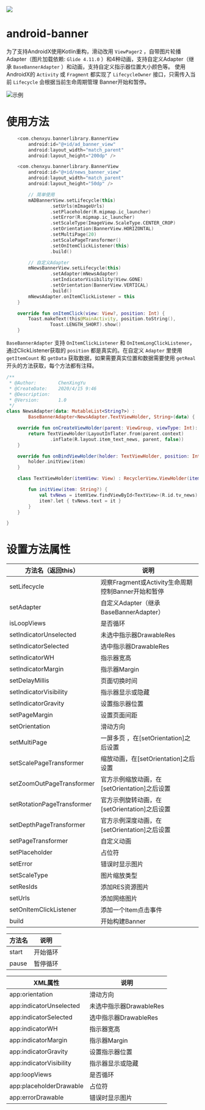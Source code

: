[![](https://jitpack.io/v/chenxyu/android-banner.svg)](https://jitpack.io/#chenxyu/android-banner)

# android-banner
为了支持AndroidX使用Kotlin重构，滑动改用 `ViewPager2` ，自带图片轮播Adapter（图片加载依赖: `Glide 4.11.0` ）和4种动画，支持自定义Adapter（继承 `BaseBannerAdapter` ）和动画，支持自定义指示器位置大小颜色等。
使用AndroidX的 `Activity` 或 `Fragment` 都实现了 `LifecycleOwner` 接口，只需传入当前 `Lifecycle` 会根据当前生命周期管理 Banner开始和暂停。

![示例](https://img-blog.csdnimg.cn/20200416104537970.gif#pic_center)

# 使用方法

```kotlin
    <com.chenxyu.bannerlibrary.BannerView
        android:id="@+id/ad_banner_view"
        android:layout_width="match_parent"
        android:layout_height="200dp" />

    <com.chenxyu.bannerlibrary.BannerView
        android:id="@+id/news_banner_view"
        android:layout_width="match_parent"
        android:layout_height="50dp" />

        // 简单使用
        mADBannerView.setLifecycle(this)
                .setUrls(mImageUrls)
                .setPlaceholder(R.mipmap.ic_launcher)
                .setError(R.mipmap.ic_launcher)
                .setScaleType(ImageView.ScaleType.CENTER_CROP)
                .setOrientation(BannerView.HORIZONTAL)
                .setMultiPage(20)
                .setScalePageTransformer()
                .setOnItemClickListener(this)
                .build()

        // 自定义Adapter
        mNewsBannerView.setLifecycle(this)
                .setAdapter(mNewsAdapter)
                .setIndicatorVisibility(View.GONE)
                .setOrientation(BannerView.VERTICAL)
                .build()
        mNewsAdapter.onItemClickListener = this
    }

    override fun onItemClick(view: View?, position: Int) {
        Toast.makeText(this@MainActivity, position.toString(),
                Toast.LENGTH_SHORT).show()
    }
```
`BaseBannerAdapter` 支持 `OnItemClickListener` 和 `OnItemLongClickListener`，通过ClickListener获取的 `position` 都是真实的。在自定义 `Adapter` 里使用 `getItemCount` 和 `getData` 获取数据，如果需要真实位置和数据需要使用 `getReal` 开头的方法获取，每个方法都有注释。

```kotlin
/**
 * @Author:        ChenXingYu
 * @CreateDate:    2020/4/15 9:46
 * @Description:
 * @Version:       1.0
 */
class NewsAdapter(data: MutableList<String?>) :
        BaseBannerAdapter<NewsAdapter.TextViewHolder, String>(data) {

    override fun onCreateViewHolder(parent: ViewGroup, viewType: Int): TextViewHolder {
        return TextViewHolder(LayoutInflater.from(parent.context)
                .inflate(R.layout.item_text_news, parent, false))
    }

    override fun onBindViewHolder(holder: TextViewHolder, position: Int, item: String?) {
        holder.initView(item)
    }

    class TextViewHolder(itemView: View) : RecyclerView.ViewHolder(itemView) {

        fun initView(item: String?) {
            val tvNews = itemView.findViewById<TextView>(R.id.tv_news)
            item?.let { tvNews.text = it }
        }
    }

}
```

# 设置方法属性


| 方法名（返回this） | 说明 |
|--|--|
| setLifecycle | 观察Fragment或Activity生命周期控制Banner开始和暂停 |
| setAdapter | 自定义Adapter（继承BaseBannerAdapter） |
| isLoopViews | 是否循环 |
| setIndicatorUnselected | 未选中指示器DrawableRes |
| setIndicatorSelected | 选中指示器DrawableRes |
| setIndicatorWH | 指示器宽高 |
| setIndicatorMargin | 指示器Margin |
| setDelayMillis | 页面切换时间 |
| setIndicatorVisibility | 指示器显示或隐藏 |
| setIndicatorGravity | 设置指示器位置 |
| setPageMargin | 设置页面间距 |
| setOrientation | 滑动方向 |
| setMultiPage | 一屏多页 ，在[setOrientation]之后设置 |
| setScalePageTransformer | 缩放动画，在[setOrientation]之后设置 |
| setZoomOutPageTransformer | 官方示例缩放动画，在[setOrientation]之后设置 |
| setRotationPageTransformer | 官方示例旋转动画，在[setOrientation]之后设置 |
| setDepthPageTransformer | 官方示例深度动画，在[setOrientation]之后设置 |
| setPageTransformer | 自定义动画 |
| setPlaceholder | 占位符 |
| setError | 错误时显示图片 |
| setScaleType | 图片缩放类型 |
| setResIds | 添加RES资源图片 |
| setUrls | 添加网络图片 |
| setOnItemClickListener | 添加一个Item点击事件 |
| build | 开始构建Banner |

| 方法名 | 说明 |
|--|--|
| start | 开始循环 |
| pause | 暂停循环 |

| XML属性 | 说明 |
|--|--|
| app:orientation | 滑动方向 |
| app:indicatorUnselected | 未选中指示器DrawableRes |
| app:indicatorSelected | 选中指示器DrawableRes |
| app:indicatorWH | 指示器宽高 |
| app:indicatorMargin | 指示器Margin |
| app:indicatorGravity | 设置指示器位置 |
| app:indicatorVisibility | 指示器显示或隐藏 |
| app:loopViews | 是否循环 |
| app:placeholderDrawable | 占位符 |
| app:errorDrawable | 错误时显示图片 |


